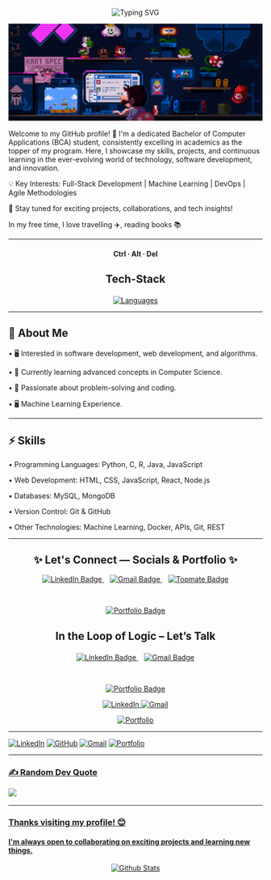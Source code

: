 <!-- Typing SVG Header -->
<div align="center">

![Typing SVG](https://readme-typing-svg.demolab.com?font=Fira+Code&size=24&duration=1500&pause=700&color=FFFFFF&center=true&vCenter=true&width=1000&height=60&lines=Hello+World,+I'm+Lokesh+V!;Crafting+AI-powered+solutions.;Building+full-stack+applications.;Tech+Enthusiast.;+Designing+Flexible+systems.;Optimizing+software+with+algorithms.;Translating+data+into+impact+through+ML+and+analytics.)

</div>

![logo](https://github.com/lokeshvloki/lokeshvloki/blob/main/209520546-e43e8fc9-bcf0-4a10-8ecc-71de8b1be9d9.gif)

Welcome to my GitHub profile! 🚀 I'm a dedicated Bachelor of Computer Applications (BCA) student, consistently excelling in academics as the topper of my program. Here, I showcase my skills, projects, and continuous learning in the ever-evolving world of technology, software development, and innovation.

💡 Key Interests: Full-Stack Development | Machine Learning | DevOps | Agile Methodologies

📌 Stay tuned for exciting projects, collaborations, and tech insights!

In my free time, I love travelling ✈️, reading books 📚

---

<h4 align="center">Ctrl ∙ Alt ∙ Del</h4>

<!-- <p align="center">
  <img src="https://komarev.com/ghpvc/?username=lokeshvloki" alt="Profile View Counter" />
  <a href="https://github.com/Neeexxxx">
    <img src="https://img.shields.io/github/followers/lokeshvloki?label=Follow&style=social" alt="GitHub Followers" />
  </a>
</p> -->


## <p align="center">Tech-Stack</p>

<p align="center">
  <a href="https://skillicons.dev">
    <img src="https://skillicons.dev/icons?i=c,python,javascript,html,css,mysql,react,nodejs,express,git,github,vscode" alt="Languages" />
  </a>
</p>

---

## 🔭 About Me

•	🖥️ Interested in software development, web development, and algorithms.

•	🌱 Currently learning advanced concepts in Computer Science.

•	🤖 Passionate about problem-solving and coding.

•	🖥️ Machine Learning Experience.

---

## ⚡ Skills

•	Programming Languages: Python, C, R, Java, JavaScript

•	Web Development: HTML, CSS, JavaScript, React, Node.js

•	Databases: MySQL, MongoDB

•	Version Control: Git & GitHub

•	Other Technologies: Machine Learning, Docker, APIs, Git, REST

---

<!-- 🌐 CONNECT WITH ME -->
<h2 align="center">✨ Let's Connect — Socials & Portfolio ✨</h2>

<p align="center">
  <!-- LinkedIn -->
  <a href="https://linkedin.com/in/lokesh-v-13873a284" target="_blank" title="Connect on LinkedIn">
    <img src="https://img.shields.io/badge/-LinkedIn-0A66C2?style=for-the-badge&logo=linkedin&logoColor=white" alt="LinkedIn Badge" />
  </a>&nbsp;&nbsp;

  <!-- Gmail -->
  <a href="mailto:lokeshv2403@gmail.com" title="Send me an Email">
    <img src="https://img.shields.io/badge/-Gmail-D14836?style=for-the-badge&logo=gmail&logoColor=white" alt="Gmail Badge" />
  </a>&nbsp;&nbsp;

  <!-- Topmate -->
  <a href="https://topmate.io/lokiicoded" target="_blank" title="Book a 1:1 with me on Topmate">
    <img src="https://img.shields.io/badge/-Topmate-1DA1F2?style=for-the-badge&logo=meetup&logoColor=white" alt="Topmate Badge" />
  </a>
</p>

<br>

<!-- Portfolio Button -->
<p align="center">
  <a href="https://lokeshvloki.github.io/Portfolio/" target="_blank" title="Check out my Portfolio">
    <img src="https://img.shields.io/badge/-Portfolio-7B68EE?style=for-the-badge&logo=internet-explorer&logoColor=white" alt="Portfolio Badge" />
  </a>
</p>



## <p align="center"> In the Loop of Logic – Let’s Talk</p>
<!-- Social Icons Section -->
<p align="center">
  <!-- LinkedIn -->
  <a href="https://linkedin.com/in/lokesh-v-13873a284" target="_blank" title="Connect on LinkedIn">
    <img src="https://img.shields.io/badge/-LinkedIn-0A66C2?style=for-the-badge&logo=linkedin&logoColor=white" alt="LinkedIn Badge" />
  </a>&nbsp;&nbsp;

  <!-- Gmail -->
  <a href="mailto:lokeshv2403@gmail.com" title="Send me an Email">
    <img src="https://img.shields.io/badge/-Gmail-D14836?style=for-the-badge&logo=gmail&logoColor=white" alt="Gmail Badge" />
  </a>
</p>

<br>

<!-- Portfolio Section -->
<p align="center">
  <a href="https://lokeshvloki.github.io/Portfolio/" target="_blank" title="Check out my Portfolio">
    <img src="https://img.shields.io/badge/-Portfolio-0078D4?style=for-the-badge&logo=internet-explorer&logoColor=white" alt="Portfolio Badge" />
  </a>
</p>


<p align="center">
  <a href="https://linkedin.com/in/lokesh-v-13873a284" target="_blank">
    <img src="https://img.shields.io/badge/LinkedIn-0077B5?style=for-the-badge&logo=linkedin&logoColor=white" alt="LinkedIn">
  </a>
  <a href="mailto:lokeshv2403@gmail.com">
    <img src="https://img.shields.io/badge/Gmail-D14836?style=for-the-badge&logo=gmail&logoColor=white" alt="Gmail">
  </a>
</p>

<p align="center">
  <a href="https://lokeshvloki.github.io/Portfolio/" target="_blank">
    <img src="https://img.shields.io/badge/Portfolio-0078D4?style=for-the-badge&logo=internet-explorer&logoColor=white" alt="Portfolio">
  </a>
</p>

-----
<p align="left">
  <a href="https://linkedin.com/in/lokesh-v-13873a284" target="_blank">
    <img src="https://img.shields.io/badge/LinkedIn-0077B5?style=for-the-badge&logo=linkedin&logoColor=white" alt="LinkedIn" style="height:40px;"></a>
  
  <a href="https://github.com/lokeshvloki/" target="_blank">
    <img src="https://img.shields.io/badge/GitHub-181717?style=for-the-badge&logo=github&logoColor=white" alt="GitHub" style="height:40px;"></a>
  
  <a href="mailto:lokeshv2403@gmail.com">
    <img src="https://img.shields.io/badge/Gmail-D14836?style=for-the-badge&logo=gmail&logoColor=white" alt="Gmail" style="height:40px;"></a>
  
  <a href="https://lokeshvloki.github.io/Portfolio//" target="_blank">
    <img src="https://img.shields.io/badge/Portfolio-0078D4?style=for-the-badge&logo=internet-explorer&logoColor=white" alt="Portfolio" style="height:40px;">

</p>

---


### ✍ Random Dev Quote
![](https://quotes-github-readme.vercel.app/api?type=horizontal&theme=radical)

---


### Thanks visiting my profile! 😊 


#### I'm always open to collaborating on exciting projects and learning new things.


<p align="center">
        <img src="https://raw.githubusercontent.com/mayhemantt/mayhemantt/Update/svg/Bottom.svg" alt="Github Stats" />
</p>




